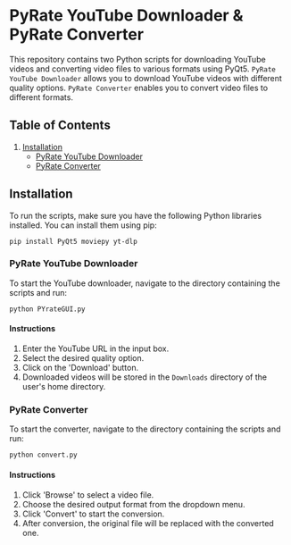# PyRate YouTube Downloader & PyRate Converter

This repository contains two Python scripts for downloading YouTube videos and converting video files to various formats using PyQt5. `PyRate YouTube Downloader` allows you to download YouTube videos with different quality options. `PyRate Converter` enables you to convert video files to different formats.

## Table of Contents
1. [Installation](#installation)
    - [PyRate YouTube Downloader](#pyrate-youtube-downloader)
    - [PyRate Converter](#pyrate-converter)

## Installation

To run the scripts, make sure you have the following Python libraries installed. You can install them using pip:

```shell
pip install PyQt5 moviepy yt-dlp
```

### PyRate YouTube Downloader

To start the YouTube downloader, navigate to the directory containing the scripts and run:

```shell
python PYrateGUI.py
```

#### Instructions
1. Enter the YouTube URL in the input box.
2. Select the desired quality option.
3. Click on the 'Download' button.
4. Downloaded videos will be stored in the `Downloads` directory of the user's home directory.

### PyRate Converter

To start the converter, navigate to the directory containing the scripts and run:

```shell
python convert.py
```

#### Instructions
1. Click 'Browse' to select a video file.
2. Choose the desired output format from the dropdown menu.
3. Click 'Convert' to start the conversion.
4. After conversion, the original file will be replaced with the converted one.

